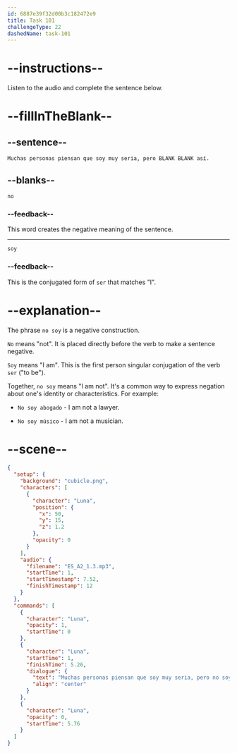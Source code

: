 ```yaml
---
id: 6887e39f32d00b3c182472e9
title: Task 101
challengeType: 22
dashedName: task-101
---
```


<!-- Luna: Muchas personas piensan que soy muy seria, pero no soy así. -->

# --instructions--

Listen to the audio and complete the sentence below.

# --fillInTheBlank--

## --sentence--

`Muchas personas piensan que soy muy seria, pero BLANK BLANK así.`

## --blanks--

`no`

### --feedback--

This word creates the negative meaning of the sentence.

---

`soy`

### --feedback--

This is the conjugated form of `ser` that matches "I".

# --explanation--

The phrase `no soy` is a negative construction.

`No` means "not". It is placed directly before the verb to make a sentence negative.

`Soy` means "I am". This is the first person singular conjugation of the verb `ser` ("to be").

Together, `no soy` means "I am not". It's a common way to express negation about one's identity or characteristics. For example:

- `No soy abogado` - I am not a lawyer.

- `No soy músico` - I am not a musician.

# --scene--

```json
{
  "setup": {
    "background": "cubicle.png",
    "characters": [
      {
        "character": "Luna",
        "position": {
          "x": 50,
          "y": 15,
          "z": 1.2
        },
        "opacity": 0
      }
    ],
    "audio": {
      "filename": "ES_A2_1.3.mp3",
      "startTime": 1,
      "startTimestamp": 7.52,
      "finishTimestamp": 12
    }
  },
  "commands": [
    {
      "character": "Luna",
      "opacity": 1,
      "startTime": 0
    },
    {
      "character": "Luna",
      "startTime": 1,
      "finishTime": 5.26,
      "dialogue": {
        "text": "Muchas personas piensan que soy muy seria, pero no soy así.",
        "align": "center"
      }
    },
    {
      "character": "Luna",
      "opacity": 0,
      "startTime": 5.76
    }
  ]
}
```
